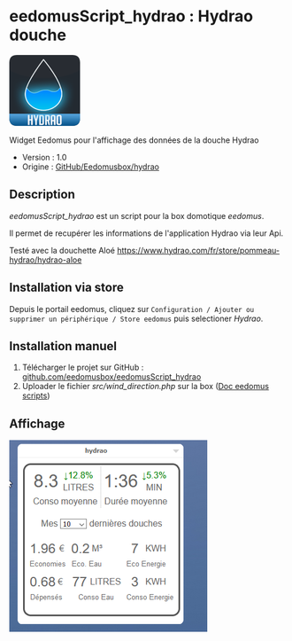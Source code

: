 # eedomusScript_hydrao : Hydrao douche
![alt text](https://github.com/eedomusbox/eedomusScript_hydrao/blob/main/dist/img/hydrao.png)  
  
Widget Eedomus pour l'affichage des données de la douche Hydrao

* Version : 1.0
* Origine : [GitHub/Eedomusbox/hydrao](https://github.com/Eedomusbox/eedomusScript_hydrao "Origine sur GitHub")

## Description
*eedomusScript_hydrao* est un script pour la box domotique *eedomus*.

Il permet de recupérer les informations de l'application Hydrao via leur Api.

Testé avec la douchette Aloé https://www.hydrao.com/fr/store/pommeau-hydrao/hydrao-aloe

## Installation via store

Depuis le portail eedomus, cliquez sur `Configuration / Ajouter ou supprimer un périphérique / Store eedomus` puis selectioner _Hydrao_.

## Installation manuel
1. Télécharger le projet sur GitHub : [github.com/eedomusbox/eedomusScript_hydrao](https://github.com/eedomusbox/eedomusScript_hydrao/archive/master.zip)
2. Uploader le fichier *src/wind_direction.php* sur la box ([Doc eedomus scripts](http://doc.eedomus.com/view/Scripts#Script_HTTP_sur_la_box_eedomus))

## Affichage
![alt text](https://github.com/eedomusbox/eedomusScript_hydrao/blob/main/hydrao_eedomus_portail.png)
